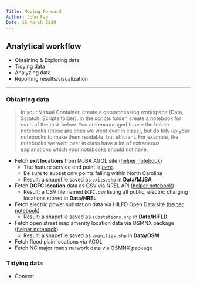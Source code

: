 ```yaml
---
Title: Moving Forward
Author: John Fay
Date: 16 March 2020
---
```


## Analytical workflow

* Obtaining & Exploring data
* Tidying data
* Analyzing data
* Reporting results/visualization

---

### Obtaining data

> In your Virtual Container, create a geoprocessing workspace (Data, Scratch, Scripts folder). In the scripts folder, create a notebook for each of the task below. You are encouraged to use the helper notebooks (these are ones we went over in class), but do tidy up your notebooks to make them readable, but efficient. For example, the notebooks we went over in class have a lot of extraneous explanations which your notebooks should not have. 

* Fetch **exit locations** from MJBA AGOL site ([helper notebook](https://nbviewer.jupyter.org/github/DataDevils/FetchingData/blob/master/02a-Fetching-ArcGIS-Online-Services.ipynb))
  * The feature service end point is *[here](https://services7.arcgis.com/fqNd6NEGNf5qzQdv/ArcGIS/rest/services/TCI_NC_exits_2019_06_11_v1/FeatureServer/1)*.
  * Be sure to subset only points falling within North Carolina
  * Result: a shapefile saved as `exits.shp` in **Data/MJBA**
* Fetch **DCFC location** data as CSV via NREL API ([helper notebook](https://nbviewer.jupyter.org/github/DataDevils/FetchingData/blob/master/01-Fetch-NREL-data-via-API.ipynb))
  * Result: a CSV file named `DCFC.csv` listing all  public, electric charging locations stored in **Data/NREL**
* Fetch electric power substation data via HILFD Open Data site ([helper notebook](https://nbviewer.jupyter.org/github/DataDevils/FetchingData/blob/master/02c-Fetching-Data-From-OpenData-Sites.ipynb))
  * Result:  a shapefile saved as `substations.shp` in **Data/HIFLD**. 
* Fetch open street map amenity location data via OSMNX package ([helper notebook](https://nbviewer.jupyter.org/github/DataDevils/FetchingData/blob/master/DEMO-Fetch-NC-Amenities.ipynb))
  * Result: a shapefile saved as `amenities.shp` in **Data/OSM**
* Fetch flood plain locations via AGOL
* Fetch NC major roads network data via OSMNX package

### Tidying data

* Convert 

